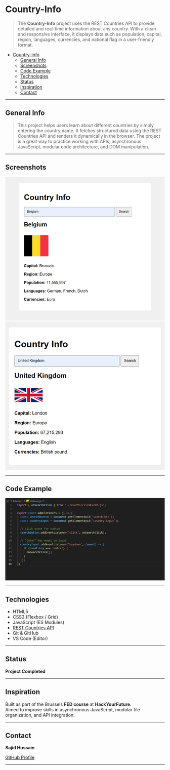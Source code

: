 # Country-Info

> The **Country-Info** project uses the REST Countries API to provide detailed and real-time information about any country. With a clean and responsive interface, it displays data such as population, capital, region, languages, currencies, and national flag in a user-friendly format.

- [Country-Info](#country-info)
  - [General Info](#general-info)
  - [Screenshots](#screenshots)
  - [Code Example](#code-example)
  - [Technologies](#technologies)
  - [Status](#status)
  - [Inspiration](#inspiration)
  - [Contact](#contact)

---

## General Info

> This project helps users learn about different countries by simply entering the country name. It fetches structured data using the REST Countries API and renders it dynamically in the browser. The project is a great way to practice working with APIs, asynchronous JavaScript, modular code architecture, and DOM manipulation.

---

## Screenshots

![Country Info Example](./Country-Info1.png)
![Country Info Layout](./Country-Info2.png)

---

## Code Example

![Code Example](./Screenshot.png)

---

## Technologies

- HTML5
- CSS3 (Flexbox / Grid)
- JavaScript (ES Modules)
- [REST Countries API](https://restcountries.com/)
- Git & GitHub
- VS Code (Editor)

---

## Status

**Project Completed**

---

## Inspiration

Built as part of the Brussels **FED course** at **HackYourFuture**.  
Aimed to improve skills in asynchronous JavaScript, modular file organization, and API integration.

---

## Contact

**Sajid Hussain**  

 [GitHub Profile](https://github.com/SajidHussainabbasi)

---

